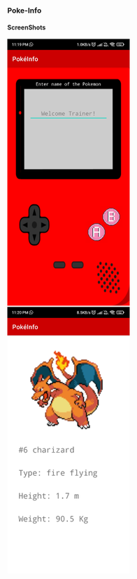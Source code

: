 ### Poke-Info

#### ScreenShots
<p>
  <img src="screens/screen1.jpg" width="280" margin-right="5px" />
  <img src="screens/screen2.jpg" width="280" />
</p>

